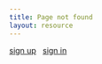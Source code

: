 ```yaml
---
title: Page not found 
layout: resource
---
```





[sign up][1]   [sign in][2]  

[1]: /register
[2]: /en-us/login

